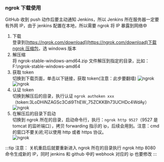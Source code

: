 ### ngrok 下载使用

GitHub 收到 push 动作后要主动通知 Jenkins，所以 Jenkins 所在服务器一定要有外网 IP，由于 jenkins 配置在本地，所以需要 ngrok 将 IP 暴露到网络中

1. 下载  
   登录到[https://ngrok.com/download](https://ngrok.com/download)下载 [ngrok 压缩包](/assets/ngrok-stable-windows-amd64.zip)，选 windows 版本
2. 解压缩  
   将 ngrok-stable-windows-amd64.zip 文件解压到指定的目录，比如：F:\ngrok-stable-windows-amd64
3. 获取 token  
   切换到下载页面，单击以下链接，获取 token(注意：此步要翻墙)
   ![ngrok](~@public/img/ngrok/1.png)
   ![ngrok](~@public/img/ngrok/2.png)
4. 认证 token  
   切换到解压后的目录，执行认证 `ngrok authoken xxx`（token:3LoDHiNZAGSc3Cdi9ThEW_75ZCKKBh73UCHDc4WdAy）
   ![ngrok](~@public/img/ngrok/3.png)
5. 在解压后的目录下启动  
   切换到 ngrok 所在的目录，启动命令行，执行：`ngrok http 9527`（9527 是 tomcat 的监听端口），拷贝 forwarding 指示的 ip，后续会用到。注意：cmd 的窗口不要关闭;可以使用 http 或者 https 协议。  
   ![ngrok](~@public/img/ngrok/4.png)

:::tip
注意：
关机重启后就要重新进入 ngrok 所在的目录执行 ngrok http 8080 命令生成新的 IP，同时 jenkins 和 github 中的 webhook 对应的 ip 也要修改
:::
